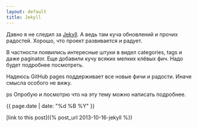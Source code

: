 ```yaml
---
layout: default
title: Jekyll
---
```


Давно я не следил за [Jekyll](http://jekyllrb.com/). А ведь там куча обновлений и прочих радостей. Хорошо, что проект развивается и радует.

В частности появились интересные штуки в видел categories, tags и даже paginator. Еще добавили кучу всяких мелких клёвых фич. Надо будет подробнее посмотреть.

Надеюсь GitHub pages поддерживает все новые фичи и радости. Иначе смысла особого не вижу.

ps Опробую и посмотрю что на эту тему можно написать подробнее.

{{ page.date | date: "%d %B %Y" }}

[link to this post]({% post_url 2013-10-16-jekyll %})
